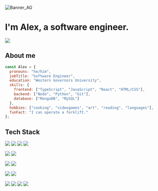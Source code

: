 ![Banner_AG](https://user-images.githubusercontent.com/81936956/159326305-b9b653ed-2bf2-4a2d-83bf-78e01f49a9e0.png)
# I'm Alex, a software engineer. 

<a href="https://www.linkedin.com/in/alex-gool/">![](https://img.shields.io/badge/LinkedIn-0077B5?style=for-the-badge&logo=linkedin&logoColor=white)</a>


## About me
```javascript
const Alex = {
  pronouns: "he/him",
  jobTitle: "Software Engineer",
  education: "Western Governors University",
  skills: {
    frontend: ["TypeScript", "JavaScript", "React", "HTML/CSS"],
    backend: ["Node", "Python", "Git"],
    database: ["MongoDB", "MySQL"]
  },
  hobbies: ["cooking", "videogames", "art", "reading", "languages"],
  funFact: "I can operate a forklift."
};
```

## Tech Stack
![](https://shields.io/badge/TypeScript-3178C6?style=for-the-badge&logo=TypeScript&logoColor=FFF)
![](https://img.shields.io/badge/JavaScript-F7DF1E?style=for-the-badge&logo=javascript&logoColor=black)
![](https://img.shields.io/badge/HTML5-E34F26?style=for-the-badge&logo=html5&logoColor=white)
![](https://img.shields.io/badge/Python-3776AB?style=for-the-badge&logo=python&logoColor=white)

![](https://img.shields.io/badge/React-informational?style=for-the-badge&logo=react&logoColor=black&color=61DAFB)
![](https://img.shields.io/badge/Express-informational?style=for-the-badge&logo=express&logoColor=black&color=66D15F)

![](https://img.shields.io/badge/AntDesign-informational?style=for-the-badge&logo=Bootstrap&logoColor=white&color=blue)
![](https://img.shields.io/badge/CSS3-1572B6?style=for-the-badge&logo=css3&logoColor=white&color=22B4E7)

![](https://img.shields.io/badge/MongoDB-informational?style=for-the-badge&logo=mongodb&color=lightgreen)
![](https://img.shields.io/badge/MySQL-informational?style=for-the-badge&logo=mysql&color=lightblue)

![](https://img.shields.io/badge/NPM-informational?style=for-the-badge&logo=NPM&color=CB3837)
![](https://img.shields.io/badge/Node.js-informational?style=for-the-badge&logo=node&color=44883e)
![](https://img.shields.io/badge/Mongoose-informational?style=for-the-badge&logo=mongoose&color=92630B)
![](https://img.shields.io/badge/Git-informational?style=for-the-badge&logo=Git&color=181717)



